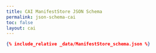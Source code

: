 ```yaml
---
title: CAI ManifestStore JSON Schema
permalink: json-schema-cai
toc: false
layout: cai
---
```


```json
{% include_relative _data/ManifestStore_schema.json %}
```

